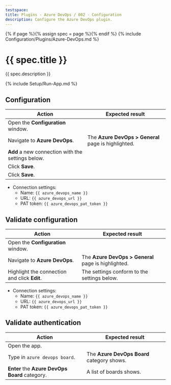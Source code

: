 ```yaml
---
testspace:
title: Plugins - Azure DevOps / 002 - Configuration
description: Configure the Azure DevOps plugin.
---
```


{% if page %}{% assign spec = page %}{% endif %}
{% include Configuration/Plugins/Azure-DevOps.md %}

# {{ spec.title }}

{{ spec.description }}

{% include Setup/Run-App.md %}

## Configuration

| Action                                            | Expected result                                     |
| ------------------------------------------------- | --------------------------------------------------- |
| Open the **Configuration** window.                |                                                     |
| Navigate to **Azure DevOps**.                     | The **Azure DevOps > General** page is highlighted. |
| **Add** a new connection with the settings below. |                                                     |
| Click **Save**.                                   |                                                     |
| Click **Save**.                                   |                                                     |

- Connection settings:
  - Name: `{{ azure_devops_name }}`
  - URL: `{{ azure_devops_url }}`
  - PAT token: `{{ azure_devops_pat_token }}`

## Validate configuration

| Action                                       | Expected result                                     |
| -------------------------------------------- | --------------------------------------------------- |
| Open the **Configuration** window.           |                                                     |
| Navigate to **Azure DevOps**.                | The **Azure DevOps > General** page is highlighted. |
| Highlight the connection and click **Edit**. | The settings conform to the settings below.         |

- Connection settings:
  - Name: `{{ azure_devops_name }}`
  - URL: `{{ azure_devops_url }}`
  - PAT token: `{{ azure_devops_pat_token }}`

## Validate authentication

| Action                                         | Expected result                            |
| ---------------------------------------------- | ------------------------------------------ |
| Open the app.                                  |                                            |
| Type in `azure devops board`.                  | The **Azure DevOps Board** category shows. |
| **Enter** the **Azure DevOps Board** category. | A list of boards shows.                    |
